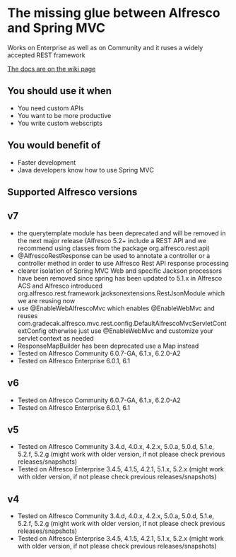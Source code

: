 The missing glue between Alfresco and Spring MVC
===
Works on Enterprise as well as on Community and it ruses a widely accepted REST framework

[The docs are on the wiki page](https://github.com/dgradecak/alfresco-mvc/wiki)

You should use it when
-
- You need custom APIs
- You want to be more productive
- You write custom webscripts

You would benefit of
-
- Faster development
- Java developers know how to use Spring MVC


Supported Alfresco versions
----
v7
-
- the querytemplate module has been deprecated and will be removed in the next major release (Alfresco 5.2+ include a REST API and we recommend using classes from the package org.alfresco.rest.api)
- @AlfrescoRestResponse can be used to annotate a controller or a controller method in order to use Alfresco Rest API response processing
- clearer isolation of Spring MVC Web and specific Jackson processors have been removed since spring has been updated to 5.1.x in Alfresco ACS and Alfresco introduced org.alfresco.rest.framework.jacksonextensions.RestJsonModule which we are reusing now
- use @EnableWebAlfrescoMvc which enables @EnableWebMvc and reuses com.gradecak.alfresco.mvc.rest.config.DefaultAlfrescoMvcServletContextConfig otherwise just use @EnableWebMvc and customize your servlet context as needed
- ResponseMapBuilder has been deprecated use a Map instead
- Tested on Alfresco Community 6.0.7-GA, 6.1.x, 6.2.0-A2
- Tested on Alfresco Enterprise 6.0.1, 6.1

v6
-
- Tested on Alfresco Community 6.0.7-GA, 6.1.x, 6.2.0-A2
- Tested on Alfresco Enterprise 6.0.1, 6.1

v5
-
- Tested on Alfresco Community 3.4.d, 4.0.x, 4.2.x, 5.0.a, 5.0.d, 5.1.e, 5.2.f, 5.2.g (might work with older version, if not please check previous releases/snapshots)
- Tested on Alfresco Enterprise 3.4.5, 4.1.5, 4.2.1, 5.1.x, 5.2.x (might work with older version, if not please check previous releases/snapshots)

v4
-
- Tested on Alfresco Community 3.4.d, 4.0.x, 4.2.x, 5.0.a, 5.0.d, 5.1.e, 5.2.f, 5.2.g (might work with older version, if not please check previous releases/snapshots)
- Tested on Alfresco Enterprise 3.4.5, 4.1.5, 4.2.1, 5.1.x, 5.2.x (might work with older version, if not please check previous releases/snapshots)
